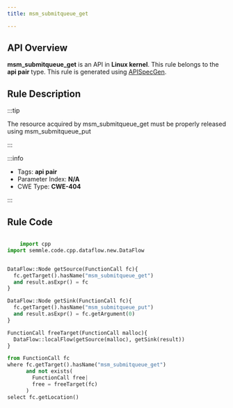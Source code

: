```yaml
---
title: msm_submitqueue_get

---
```



## API Overview
**msm_submitqueue_get** is an API in **Linux kernel**. This rule belongs to the **api pair** type. This rule is generated using [APISpecGen](../../tools/APISpecGen).
## Rule Description

:::tip

The resource acquired by msm_submitqueue_get must be properly released using msm_submitqueue_put

:::

:::info

- Tags: **api pair**
- Parameter Index: **N/A**
- CWE Type: **CWE-404**

:::

## Rule Code
```python

    import cpp
import semmle.code.cpp.dataflow.new.DataFlow


DataFlow::Node getSource(FunctionCall fc){
  fc.getTarget().hasName("msm_submitqueue_get")
  and result.asExpr() = fc
}

DataFlow::Node getSink(FunctionCall fc){
  fc.getTarget().hasName("msm_submitqueue_put")
  and result.asExpr() = fc.getArgument(0)
}

FunctionCall freeTarget(FunctionCall malloc){
  DataFlow::localFlow(getSource(malloc), getSink(result))
}

from FunctionCall fc
where fc.getTarget().hasName("msm_submitqueue_get")
      and not exists(
        FunctionCall free| 
        free = freeTarget(fc)
      )
select fc.getLocation()

    
```